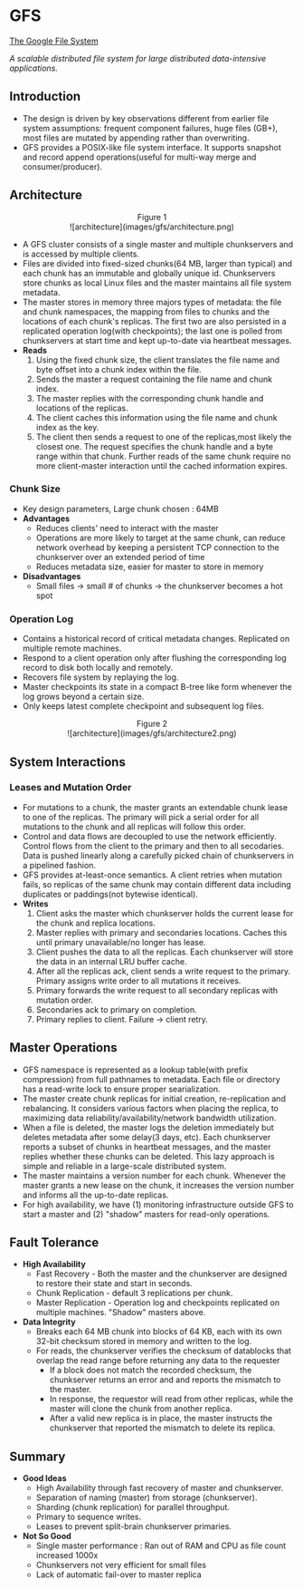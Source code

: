 # GFS

[The Google File System](http://nil.csail.mit.edu/6.824/2020/papers/gfs.pdf)

*A scalable distributed file system for large distributed data-intensive applications.*

## Introduction

- The design is driven by key observations different from earlier file system assumptions: frequent component failures, huge files (GB+), most files are mutated by appending rather than overwriting.
- GFS provides a POSIX-like file system interface. It supports snapshot and record append operations(useful for multi-way merge and consumer/producer).

## Architecture

<center> Figure 1 </center>
<center> ![architecture](images/gfs/architecture.png) </center>

- A GFS cluster consists of a single master and multiple chunkservers and is accessed by multiple clients.
- Files are divided into fixed-sized chunks(64 MB, larger than typical) and each chunk has an immutable and globally unique id. Chunkservers store chunks as local Linux files and the master maintains all file system metadata.
- The master stores in memory three majors types of metadata: the file and chunk namespaces, the mapping from files to chunks and the locations of each chunk's replicas. The first two are also persisted in a replicated operation log(with checkpoints); the last one is polled from chunkservers at start time and kept up-to-date via heartbeat messages.
- **Reads**
  1. Using the fixed chunk size, the client translates the file name and byte offset into a chunk index within the file.
  2. Sends the master a request containing the file name and chunk index.
  3. The master replies with the corresponding chunk handle and locations of the replicas.
  4. The client caches this information using the file name and chunk index as the key.
  5. The client then sends a request to one of the replicas,most likely the closest one. The request specifies the chunk handle and a byte range within that chunk. Further reads
of the same chunk require no more client-master interaction until the cached information expires.

### Chunk Size

- Key design parameters, Large chunk chosen : 64MB
- **Advantages**
  - Reduces clients' need to interact with the master
  - Operations are more likely to target at the same chunk, can reduce network overhead by keeping a persistent TCP connection to the chunkserver over an extended period of time
  - Reduces metadata size, easier for master to store in memory
- **Disadvantages**
  - Small files -> small # of chunks -> the chunkserver becomes a hot spot

### Operation Log

- Contains a historical record of critical metadata changes. Replicated on multiple remote machines.
- Respond to a client operation only after flushing the corresponding log record to disk both locally and remotely.
- Recovers file system by replaying the log.
- Master checkpoints its state in a compact B-tree like form whenever the log grows beyond a certain size.
- Only keeps latest complete checkpoint and subsequent log files.
  
<center> Figure 2 </center>
<center> ![architecture](images/gfs/architecture2.png) </center>

## System Interactions

### Leases and Mutation Order

- For mutations to a chunk, the master grants an extendable chunk lease to one of the replicas. The primary will pick a serial order for all mutations to the chunk and all replicas will follow this order.
- Control and data flows are decoupled to use the network efficiently. Control flows from the client to the primary and then to all secodaries. Data is pushed linearly along a carefully picked chain of chunkservers in a pipelined fashion.
- GFS provides at-least-once semantics. A client retries when mutation fails, so replicas of the same chunk may contain different data including duplicates or paddings(not bytewise identical).
- **Writes**
  1. Client asks the master which chunkserver holds the current lease for the chunk and replica locations.
  2. Master replies with primary and secondaries locations. Caches this until primary unavailable/no longer has lease.
  3. Client pushes the data to all the replicas. Each chunkserver will store the data in an internal LRU buffer cache.
  4. After all the replicas ack, client sends a write request to the primary. Primary assigns write order to all mutations it receives.
  5. Primary forwards the write request to all secondary replicas with mutation order.
  6. Secondaries ack to primary on completion.
  7. Primary replies to client. Failure -> client retry.

## Master Operations

- GFS namespace is represented as a lookup table(with prefix compression) from full pathnames to metadata. Each file or directory has a read-write lock to ensure proper searialization.
- The master create chunk replicas for initial creation, re-replication and rebalancing. It considers various factors when placing the replica, to maximizing data reliability/availability/network bandwidth utilization.
- When a file is deleted, the master logs the deletion immediately but deletes metadata after some delay(3 days, etc). Each chunkserver reports a subset of chunks in heartbeat messages, and the master replies whether these chunks can be deleted. This lazy approach is simple and reliable in a large-scale distributed system.
- The master maintains a version number for each chunk. Whenever the master grants a new lease on the chunk, it increases the version number and informs all the up-to-date replicas.
- For high availability, we have (1) monitoring infrastructure outside GFS to start a master and (2) "shadow" masters for read-only operations.

## Fault Tolerance

- **High Availability**
  - Fast Recovery - Both the master and the chunkserver are designed to restore their state and start in seconds.
  - Chunk Replication - default 3 replications per chunk.
  - Master Replication - Operation log and checkpoints replicated on multiple machines. "Shadow" masters above.
- **Data Integrity**
  - Breaks each 64 MB chunk into blocks of 64 KB, each with its own 32-bit checksum stored in memory and written to the log.
  - For reads, the chunkserver verifies the checksum of datablocks that overlap the read range before returning any data to the requester
    - If a block does not match the recorded checksum, the chunkserver returns an error and and reports the mismatch to the master.
    - In response, the requestor will read from other replicas, while the master will clone the chunk from another replica.
    - After a valid new replica is in place, the master instructs the chunkserver that reported the mismatch to delete its replica.

## Summary

- **Good Ideas**
  - High Availability through fast recovery of master and chunkserver.
  - Separation of naming (master) from storage (chunkserver).
  - Sharding (chunk replication) for parallel throughput.
  - Primary to sequence writes.
  - Leases to prevent split-brain chunkserver primaries.
- **Not So Good**
  - Single master performance : Ran out of RAM and CPU as file count increased 1000x
  - Chunkservers not very efficient for small files
  - Lack of automatic fail-over to master replica
